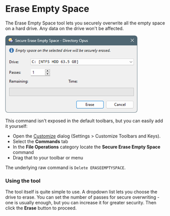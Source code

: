 # Erase Empty Space

The Erase Empty Space tool lets you securely overwrite all the empty space on a hard drive. Any data on the drive won't be affected.

![](/Manual/images/media/13/eraseemptyspace.png)

This command isn't exposed in the default toolbars, but you can easily add it yourself:

- Open the [Customize](/Manual/customize/README.md) dialog (Settings \> Customize Toolbars and Keys).
- Select the **Commands** tab
- In the **File Operations** category locate the **Secure Erase Empty Space** command
- Drag that to your toolbar or menu

The underlying raw command is `Delete ERASEEMPTYSPACE`.

### Using the tool

The tool itself is quite simple to use. A dropdown list lets you choose the drive to erase. You can set the number of passes for secure overwriting - one is usually enough, but you can increase it for greater security. Then click the **Erase** button to proceed.
